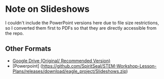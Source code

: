 # Note on Slideshows

I couldn't include the PowerPoint versions here due to file size restrictions, so I converted them first to PDFs so that they are directly accessible from the repo.

## Other Formats

- [Google Drive (Original/ Recommended Version)](https://bit.ly/ASANowSTEMSlides)
- [Powerpoint] (https://github.com/SpiritSeal/STEM-Workshop-Lesson-Plans/releases/download/eagle_project/Slideshows.zip)
